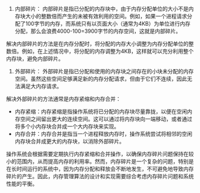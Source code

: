 1. 内部碎片： 内部碎片是指已分配的内存块中，由于内存分配单位的大小不是内存块大小的整数倍而产生的未被有效利用的空间。例如，如果一个进程请求分配了100字节的内存，而系统只有以页面大小（通常为4KB）为单位进行内存分配，那么会浪费4000-100=3900字节的内存空间，这就是内部碎片。

解决内部碎片的方法是在内存分配时，将分配的内存大小调整为内存分配单位的整数倍。例如，在上述情况中，将分配的内存调整为4KB，这样就可以充分利用整个内存块，避免内部碎片。

1. 外部碎片： 外部碎片是指已分配和使用的内存块之间存在的小块未分配的内存空间。虽然这些空间足够满足新的内存分配请求，但由于它们不连续，因此无法满足大内存请求。

解决外部碎片的方法通常是内存紧缩和内存合并：

- 内存紧缩：内存紧缩是指操作系统将已分配的内存块尽量靠拢，以便在空闲内存空间之间留出更大的连续空间。这可以通过将内存块向一端移动，或者通过将多个小内存块合并成一个大内存块来实现。
- 内存合并：内存合并是指当一个进程释放内存时，操作系统尝试将相邻的空闲内存块合并成更大的内存块，以消除外部碎片。

操作系统会根据需要定期执行内存紧缩和合并操作，以确保内存碎片问题保持在较小的范围内，从而提高内存的利用率。然而，内存碎片是一个复杂的问题，特别是在长时间运行的系统中，因为内存分配和释放会不断地发生，不可避免地导致内存碎片的产生。因此，内存管理算法的设计和实现需要综合考虑内存碎片问题和系统性能的平衡。